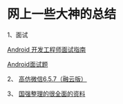 # 网上一些大神的总结 #

1、面试

[Android 开发工程师面试指南 ](https://github.com/francistao/LearningNotes)

[Android面试题](http://blog.csdn.net/xhmj12/article/details/54730883)

2、
[高仿微信6.5.7（融云版）](https://github.com/pgao0823/LQRWeChat)

3、
[国强整理的很全面的资料](https://github.com/yeguoqiang/Resources)